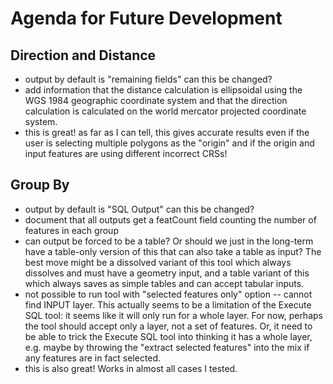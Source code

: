 # Agenda for Future Development

## Direction and Distance
  * output by default is "remaining fields"  can this be changed?
  * add information that the distance calculation is ellipsoidal using the WGS 1984 geographic coordinate system and that the direction calculation is calculated on the world mercator projected coordinate system.
  * this is great! as far as I can tell, this gives accurate results even if the user is selecting multiple polygons as the "origin" and if the origin and input features are using different incorrect CRSs!
  
## Group By
  * output by default is "SQL Output" can this be changed?
  * document that all outputs get a featCount field counting the number of features in each group
  * can output be forced to be a table?  Or should we just in the long-term have a table-only version of this that can also take a table as input? The best move might be a dissolved variant of this tool which always dissolves and must have a geometry input, and a table variant of this which always saves as simple tables and can accept tabular inputs.
  * not possible to run tool with "selected features only" option -- cannot find INPUT layer. This actually seems to be a limitation of the Execute SQL tool: it seems like it will only run for a whole layer. For now, perhaps the tool should accept only a layer, not a set of features. Or, it need to be able to trick the Execute SQL tool into thinking it has a whole layer, e.g. maybe by throwing the "extract selected features" into the mix if any features are in fact selected.
  * this is also great!  Works in almost all cases I tested.
